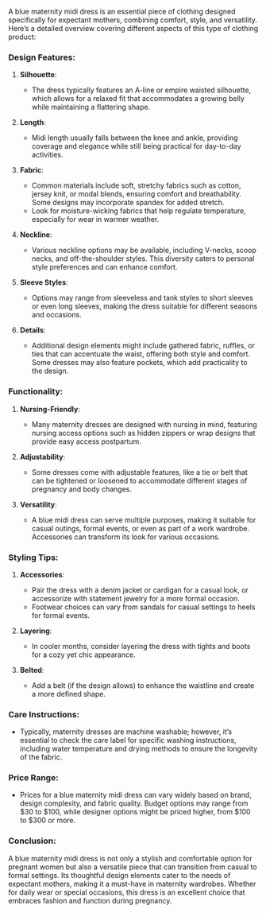 A blue maternity midi dress is an essential piece of clothing designed specifically for expectant mothers, combining comfort, style, and versatility. Here’s a detailed overview covering different aspects of this type of clothing product:

### Design Features:
1. **Silhouette**: 
   - The dress typically features an A-line or empire waisted silhouette, which allows for a relaxed fit that accommodates a growing belly while maintaining a flattering shape.
   
2. **Length**:
   - Midi length usually falls between the knee and ankle, providing coverage and elegance while still being practical for day-to-day activities.

3. **Fabric**:
   - Common materials include soft, stretchy fabrics such as cotton, jersey knit, or modal blends, ensuring comfort and breathability. Some designs may incorporate spandex for added stretch.
   - Look for moisture-wicking fabrics that help regulate temperature, especially for wear in warmer weather.

4. **Neckline**:
   - Various neckline options may be available, including V-necks, scoop necks, and off-the-shoulder styles. This diversity caters to personal style preferences and can enhance comfort.

5. **Sleeve Styles**:
   - Options may range from sleeveless and tank styles to short sleeves or even long sleeves, making the dress suitable for different seasons and occasions.

6. **Details**:
   - Additional design elements might include gathered fabric, ruffles, or ties that can accentuate the waist, offering both style and comfort. Some dresses may also feature pockets, which add practicality to the design.

### Functionality:
1. **Nursing-Friendly**: 
   - Many maternity dresses are designed with nursing in mind, featuring nursing access options such as hidden zippers or wrap designs that provide easy access postpartum.

2. **Adjustability**: 
   - Some dresses come with adjustable features, like a tie or belt that can be tightened or loosened to accommodate different stages of pregnancy and body changes.

3. **Versatility**: 
   - A blue midi dress can serve multiple purposes, making it suitable for casual outings, formal events, or even as part of a work wardrobe. Accessories can transform its look for various occasions.

### Styling Tips:
1. **Accessories**:
   - Pair the dress with a denim jacket or cardigan for a casual look, or accessorize with statement jewelry for a more formal occasion.
   - Footwear choices can vary from sandals for casual settings to heels for formal events.

2. **Layering**: 
   - In cooler months, consider layering the dress with tights and boots for a cozy yet chic appearance.

3. **Belted**: 
   - Add a belt (if the design allows) to enhance the waistline and create a more defined shape.

### Care Instructions:
- Typically, maternity dresses are machine washable; however, it’s essential to check the care label for specific washing instructions, including water temperature and drying methods to ensure the longevity of the fabric.

### Price Range:
- Prices for a blue maternity midi dress can vary widely based on brand, design complexity, and fabric quality. Budget options may range from $30 to $100, while designer options might be priced higher, from $100 to $300 or more.

### Conclusion:
A blue maternity midi dress is not only a stylish and comfortable option for pregnant women but also a versatile piece that can transition from casual to formal settings. Its thoughtful design elements cater to the needs of expectant mothers, making it a must-have in maternity wardrobes. Whether for daily wear or special occasions, this dress is an excellent choice that embraces fashion and function during pregnancy.